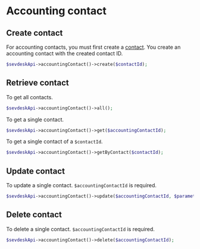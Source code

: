# Accounting contact

## Create contact

For accounting contacts, you must first create a [contact](de-de/contact.md). You create an accounting contact with the created contact ID.

```php
$sevdeskApi->accountingContact()->create($contactId);
```

## Retrieve contact

To get all contacts.

```php
$sevdeskApi->accountingContact()->all();
```

To get a single contact.

```php
$sevdeskApi->accountingContact()->get($accountingContactId);
```

To get a single contact of a `$contactId`.

```php
$sevdeskApi->accountingContact()->getByContact($contactId);
```

## Update contact

To update a single contact. `$accountingContactId` is required.

```php
$sevdeskApi->accountingContact()->update($accountingContactId, $parameters);
```

## Delete contact

To delete a single contact. `$accountingContactId` is required.

```php
$sevdeskApi->accountingContact()->delete($accountingContactId);
```
